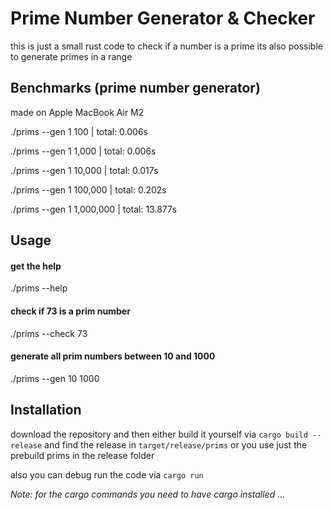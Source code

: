 # Prime Number Generator & Checker

this is just a small rust code to check if a number is a prime
its also possible to generate primes in a range

## Benchmarks (prime number generator)
made on Apple MacBook Air M2

./prims --gen 1 100             | total: 0.006s

./prims --gen 1 1,000           | total: 0.006s

./prims --gen 1 10,000          | total: 0.017s

./prims --gen 1 100,000         | total: 0.202s

./prims --gen 1 1,000,000       | total: 13.877s 

## Usage

#### get the help
./prims --help

#### check if 73 is a prim number
./prims --check 73

#### generate all prim numbers between 10 and 1000
./prims --gen 10 1000

## Installation
download the repository and then either build it yourself
via `cargo build --release` and find the release in `target/release/prims`
or you use just the prebuild prims in the release folder

also you can debug run the code via `cargo run`

*Note: for the cargo commands you need to have cargo installed ...*
